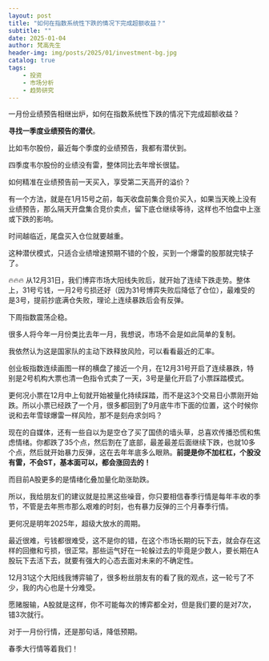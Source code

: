 ```yaml
---
layout: post
title: "如何在指数系统性下跌的情况下完成超额收益？"
subtitle: ""
date: 2025-01-04
author: 梵高先生
header-img: img/posts/2025/01/investment-bg.jpg
catalog: true
tags:
    - 投资
    - 市场分析
    - 趋势研究
---
```


一月份业绩预告相继出炉，如何在指数系统性下跌的情况下完成超额收益？

**寻找一季度业绩预告的潜伏**。

比如韦尔股份，最近每个季度的业绩预告，我都有潜伏到。

四季度韦尔股份的业绩没有雷，整体同比去年增长很猛。

如何精准在业绩预告前一天买入，享受第二天高开的溢价？

有一个方法，就是在1月15号之前，每天收盘前集合竞价买入，如果当天晚上没有业绩预告，那么隔天开盘集合竞价卖点，留下底仓继续等待，这样也不怕盘中上涨或下跌的影响。

时间越临近，尾盘买入仓位就要越重。

这种潜伏模式，只适合业绩增速预期不错的个股，买到一个爆雷的股那就完犊子了。

🔥🔥🔥
从12月31日，我们博弈市场大阳线失败后，就开始了连续下跌走势。整体上，31号亏钱，一月2号亏损还好（因为31号博弈失败后降低了仓位），最难受的是3号，提前抄底满仓失败，理论上连续暴跌后会有反弹。

下周指数震荡企稳。

很多人将今年一月份类比去年一月，我想说，市场不会是如此简单的复制。

我依然认为这是国家队的主动下跌释放风险，可以看看最近的汇率。

创业板指数连续画图一样的横盘了接近一个月，在12月31号开启了连续暴跌，特别是2号机构大票也清一色指令式卖了一天，3号是量化开启了小票踩踏模式。

更何况小票在12月中上旬就开始被量化持续踩踏，而不是这3个交易日小票刚开始跌。所以小票已经跌了一个月，很多都回到了9月底牛市下面的位置，这个时候你说和去年雪球爆雷一样风险，那不是刻舟求剑吗？

现在的自媒体，还有一些自以为是空仓了买了国债的墙头草，总喜欢传播恐慌和焦虑情绪。你都跌了35个点，然后割在了底部，最差最差后面继续下跌，也就10多个点，然后就开始暴力反弹，这在去年年底多么眼熟。**前提是你不加杠杠，个股没有雷，不会ST，基本面可以，都会涨回去的！**

而目前A股更多的是情绪化叠加量化助涨助跌。

所以，我给朋友们的建议就是拉黑这些噪音，你只要相信春季行情是每年丰收的季节，不管是去年熊市那么艰难的时刻，也有暴力反弹的三个月春季行情。

更何况是明年2025年，超级大放水的周期。

最近很难，亏钱都很难受，这不是你的错，在这个市场长期的玩下去，就会存在这样的回撤和亏损，很正常。那些运气好在一轮躲过去的毕竟是少数人，要长期在A股玩下去活下去，就要有强大的心态去面对未来的不确定性。

12月31这个大阳线我博弈输了，很多粉丝朋友有的看了我的观点，这一轮亏了不少，我的内心也是十分难受。

愿赌服输，A股就是这样，你不可能每次的博弈都全对，但是我们要的是对7次，错3次就行。

对于一月份行情，还是那句话，降低预期。

春季大行情等着我们！